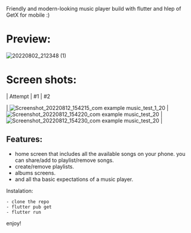 Friendly and modern-looking music player build with flutter and hlep of GetX for mobile :)

# Preview:

![20220802_212348 (1)](https://user-images.githubusercontent.com/93007857/182433841-4d4598b2-338b-4610-bcd2-c36e544aa6a1.gif)

# Screen shots:


| Attempt | #1    | #2    


|  ![Screenshot_20220812_154215_com example music_test_1_20](https://user-images.githubusercontent.com/93007857/184346270-a78dd7af-94f2-4037-894e-844fff81d4b6.jpg) | ![Screenshot_20220812_154220_com example music_test_20](https://user-images.githubusercontent.com/93007857/184346428-def99ae3-8cf9-442f-b454-7830d8537463.jpg)    | ![Screenshot_20220812_154230_com example music_test_20](https://user-images.githubusercontent.com/93007857/184346477-cfe40e77-d88a-42ac-96b0-e97daf6349ac.jpg)   |


## Features:
- home screen that includes all the available songs on your phone. you can share/add to playlist/remove songs.
- create/remove playlists.
- albums screens.
- and all tha basic expectations of a music player.

Instalation:
```
- clone the repo
- flutter pub get
- flutter run
```
enjoy!
